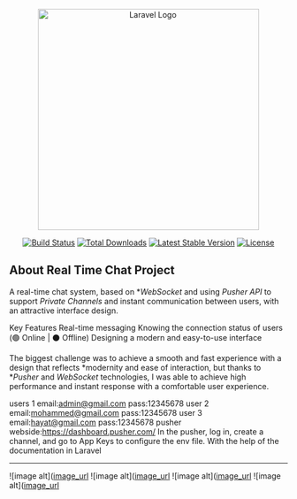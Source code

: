 <p align="center"><a href="https://laravel.com" target="_blank"><img src="https://raw.githubusercontent.com/laravel/art/master/logo-lockup/5%20SVG/2%20CMYK/1%20Full%20Color/laravel-logolockup-cmyk-red.svg" width="400" alt="Laravel Logo"></a></p>

<p align="center">
<a href="https://github.com/laravel/framework/actions"><img src="https://github.com/laravel/framework/workflows/tests/badge.svg" alt="Build Status"></a>
<a href="https://packagist.org/packages/laravel/framework"><img src="https://img.shields.io/packagist/dt/laravel/framework" alt="Total Downloads"></a>
<a href="https://packagist.org/packages/laravel/framework"><img src="https://img.shields.io/packagist/v/laravel/framework" alt="Latest Stable Version"></a>
<a href="https://packagist.org/packages/laravel/framework"><img src="https://img.shields.io/packagist/l/laravel/framework" alt="License"></a>
</p>

## About Real Time Chat Project

A real-time chat system, based on **WebSocket* and using *Pusher API* to support *Private Channels* and instant communication between users, with an attractive interface design.

Key Features
Real-time messaging
Knowing the connection status of users (🟢 Online | ⚫ Offline)
Designing a modern and easy-to-use interface

The biggest challenge was to achieve a smooth and fast experience with a design that reflects *modernity and ease of interaction, but thanks to **Pusher* and *WebSocket* technologies, I was able to achieve high performance and instant response with a comfortable user experience.

users  1
email:admin@gmail.com
pass:12345678
user  2
email:mohammed@gmail.com
pass:12345678
user 3
email:hayat@gmail.com
pass:12345678
pusher webside:https://dashboard.pusher.com/ 
In the pusher, log in, create a channel, and go to App Keys to configure the env file. With the help of the documentation in Laravel
*********************************************************************************************************************************************************************************************************************************************************************************
![image alt]([image_url](https://github.com/Bashir666/chat/blob/6498b1a7477e84adb2e46bc7e8cbb05b02b1beaf/Screenshot%202025-03-08%20095802.png)
![image alt]([image_url](https://github.com/Bashir666/chat/blob/6498b1a7477e84adb2e46bc7e8cbb05b02b1beaf/Screenshot%202025-03-08%20095619.png)
![image alt]([image_url](https://github.com/Bashir666/chat/blob/6498b1a7477e84adb2e46bc7e8cbb05b02b1beaf/Screenshot%202025-03-08%20095703.png)
![image alt]([image_url](https://github.com/Bashir666/chat/blob/6498b1a7477e84adb2e46bc7e8cbb05b02b1beaf/Screenshot%202025-03-08%20095715.png)
